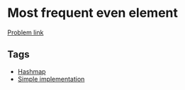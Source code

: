 # Most frequent even element

[Problem link](https://leetcode.com/problems/most-frequent-even-element/)

## Tags

* [Hashmap](/README.md#Hashmap)
* [Simple implementation](/README.md#Simple_implementation)
